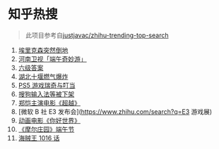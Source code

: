 # 知乎热搜

> 此项目参考自[justjavac/zhihu-trending-top-search](https://github.com/justjavac/zhihu-trending-top-search/blob/main/utils.ts)

<!-- BEGIN -->
  <!-- 最后更新时间:Mon Jun 14 2021 08:11:21 GMT+0000 (Coordinated Universal Time) -->
  1. [埃里克森突然倒地](https://www.zhihu.com/search?q=埃里克森)
1. [河南卫视「端午奇妙游」](https://www.zhihu.com/search?q=端午奇妙游)
1. [六级答案](https://www.zhihu.com/search?q=六级答案)
1. [湖北十堰燃气爆炸](https://www.zhihu.com/search?q=十堰燃气爆炸)
1. [PS5 游戏瑞奇与叮当](https://www.zhihu.com/search?q=瑞奇与叮当)
1. [搜狗输入法等被下架](https://www.zhihu.com/search?q=输入法下架)
1. [郑恺主演电影《超越》](https://www.zhihu.com/search?q=郑恺)
1. [微软 B 社 E3 发布会](https://www.zhihu.com/search?q=E3 游戏展)
1. [动画电影《你好世界》](https://www.zhihu.com/search?q=你好世界)
1. [《摩尔庄园》端午节](https://www.zhihu.com/search?q=摩尔庄园)
1. [海贼王 1016 话](https://www.zhihu.com/search?q=海贼王)
  <!-- END -->